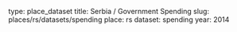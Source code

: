 type: place_dataset
title: Serbia / Government Spending
slug: places/rs/datasets/spending
place: rs
dataset: spending
year: 2014
